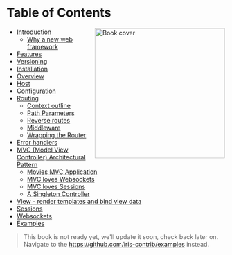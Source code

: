 # Table of Contents

<a href ="https://github.com/kataras/iris"> <img align="right" alt="Book cover" src="https://github.com/kataras/build-a-better-web-together/raw/master/cover.jpg" width="300" /> </a>

* [Introduction](README.md)
    * [Why a new web framework](why.md)
* [Features](features.md)
* [Versioning](versioning.md)
* [Installation](installation.md)
* [Overview](overview.md)
* [Host](host.md)
* [Configuration](configuration.md)
* [Routing](routing.md)
    * [Context outline](routing_context_outline.md)
    * [Path Parameters](routing_parameters.md)
    * [Reverse routes](routing_reverse.md)
    * [Middleware](routing_middleware.md)
    * [Wrapping the Router](routing_wrap.md)
* [Error handlers](error_handlers.md)
* [MVC (Model View Controller) Architectural Pattern](mvc.md)
    * [Movies MVC Application](mvc_2.md)
    * [MVC loves Websockets](mvc_3.md)
    * [MVC loves Sessions](mvc_4.md)
    * [A Singleton Controller](mvc_4.md)
* [View - render templates and bind view data](view.md)
* [Sessions](sessions.md)
* [Websockets](websockets.md)
* [Examples](https://github.com/iris-contrib/examples)

> This book is not ready yet, we'll update it soon, check back later on.
Navigate to the https://github.com/iris-contrib/examples instead.
